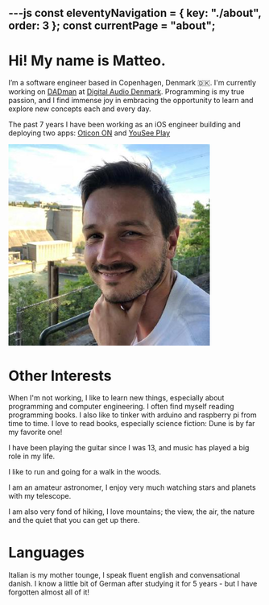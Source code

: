 ---js
const eleventyNavigation = {
	key: "./about",
	order: 3
};
const currentPage = "about";
---

# Hi! My name is Matteo.

I’m a software engineer based in Copenhagen, Denmark 🇩🇰. I'm currently working on [DADman](https://digitalaudio.dk/dadman/) at [Digital Audio Denmark](https://digitalaudio.dk/). Programming is my true passion, and I find immense joy in embracing the opportunity to learn and explore new concepts each and every day.

The past 7 years I have been working as an iOS engineer building and deploying two apps: <a href="portfolio/oticonon.md">Oticon ON</a> and <a href="portfolio/youseeplay.md">YouSee Play</a>

<img class="avatar-img" src="../public/img/avatar.jpg" alt="avatar" title="avatar"/>

# Other Interests

When I'm not working, I like to learn new things, especially about programming and computer engineering. I often find myself reading programming books.   I also like to tinker with arduino and raspberry pi from time to time. I love to read books, especially science fiction: Dune is by far my favorite one!

I have been playing the guitar since I was 13, and music has played a big role in my life.

I like to run and going for a walk in the woods.

I am an amateur astronomer, I enjoy very much watching stars and planets with my telescope.

I am also very fond of hiking, I love mountains; the view, the air, the nature and the quiet that you can get up there.

# Languages
Italian is my mother tounge, I speak fluent english and convensational danish. I know a little bit of German after studying it for 5 years - but I have forgotten almost all of it!

